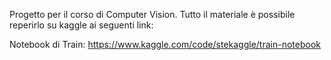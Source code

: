 Progetto per il corso di Computer Vision.
Tutto il materiale è possibile reperirlo su kaggle ai seguenti link:

Notebook di Train: https://www.kaggle.com/code/stekaggle/train-notebook

